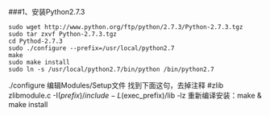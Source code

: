 ###1、安装Python2.7.3
```
sudo wget http://www.python.org/ftp/python/2.7.3/Python-2.7.3.tgz
sudo tar zxvf Python-2.7.3.tgz 
cd Pythod-2.7.3
sudo ./configure --prefix=/usr/local/python2.7
make
sudo make install
sudo ln -s /usr/local/python2.7/bin/python /bin/python2.7
```

./configure 
编辑Modules/Setup文件 
找到下面这句，去掉注释 
#zlib zlibmodule.c -I$(prefix)/include -L$(exec_prefix)/lib -lz 
重新编译安装：make & make install
